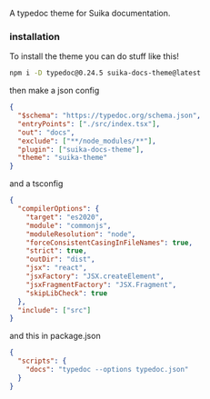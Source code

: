 A typedoc theme for Suika documentation.

### installation

To install the theme you can do stuff like this!

```bash
npm i -D typedoc@0.24.5 suika-docs-theme@latest
```

then make a json config

```json
{
  "$schema": "https://typedoc.org/schema.json",
  "entryPoints": ["./src/index.tsx"],
  "out": "docs",
  "exclude": ["**/node_modules/**"],
  "plugin": ["suika-docs-theme"],
  "theme": "suika-theme"
}
```

and a tsconfig

```json
{
  "compilerOptions": {
    "target": "es2020",
    "module": "commonjs",
    "moduleResolution": "node",
    "forceConsistentCasingInFileNames": true,
    "strict": true,
    "outDir": "dist",
    "jsx": "react",
    "jsxFactory": "JSX.createElement",
    "jsxFragmentFactory": "JSX.Fragment",
    "skipLibCheck": true
  },
  "include": ["src"]
}
```

and this in package.json

```json
{
  "scripts": {
    "docs": "typedoc --options typedoc.json"
  }
}
```
